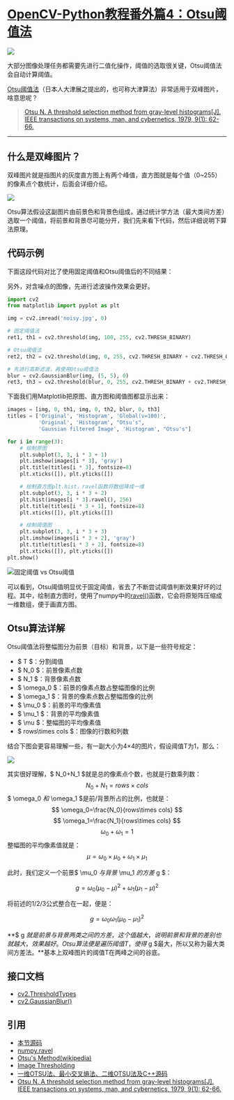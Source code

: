# [OpenCV-Python教程番外篇4：Otsu阈值法](http://ex2tron.wang/opencv-python-extra-otsu-thresholding/)

![](http://blog.codec.wang/cv2_bimodal_image_two_peaks.jpg)

大部分图像处理任务都需要先进行二值化操作，阈值的选取很关键，Otsu阈值法会自动计算阈值。<!-- more -->

[Otsu阈值法](https://baike.baidu.com/item/otsu/16252828)（日本人大津展之提出的，也可称大津算法）非常适用于双峰图片，啥意思呢？

> [Otsu N. A threshold selection method from gray-level histograms[J]. IEEE transactions on systems, man, and cybernetics, 1979, 9(1): 62-66.](https://ieeexplore.ieee.org/stamp/stamp.jsp?arnumber=4310076)

---

## 什么是双峰图片？

双峰图片就是指图片的灰度直方图上有两个峰值，直方图就是每个值（0~255）的像素点个数统计，后面会详细介绍。

![](http://blog.codec.wang/cv2_bimodal_image_two_peaks.jpg)

Otsu算法假设这副图片由前景色和背景色组成，通过统计学方法（最大类间方差）选取一个阈值，将前景和背景尽可能分开，我们先来看下代码，然后详细说明下算法原理。

## 代码示例

下面这段代码对比了使用固定阈值和Otsu阈值后的不同结果：

另外，对含噪点的图像，先进行滤波操作效果会更好。

```python
import cv2
from matplotlib import pyplot as plt

img = cv2.imread('noisy.jpg', 0)

# 固定阈值法
ret1, th1 = cv2.threshold(img, 100, 255, cv2.THRESH_BINARY)

# Otsu阈值法
ret2, th2 = cv2.threshold(img, 0, 255, cv2.THRESH_BINARY + cv2.THRESH_OTSU)

# 先进行高斯滤波，再使用Otsu阈值法
blur = cv2.GaussianBlur(img, (5, 5), 0)
ret3, th3 = cv2.threshold(blur, 0, 255, cv2.THRESH_BINARY + cv2.THRESH_OTSU)
```

下面我们用Matplotlib把原图、直方图和阈值图都显示出来：

```python
images = [img, 0, th1, img, 0, th2, blur, 0, th3]
titles = ['Original', 'Histogram', 'Global(v=100)',
          'Original', 'Histogram', "Otsu's",
          'Gaussian filtered Image', 'Histogram', "Otsu's"]

for i in range(3):
    # 绘制原图
    plt.subplot(3, 3, i * 3 + 1)
    plt.imshow(images[i * 3], 'gray')
    plt.title(titles[i * 3], fontsize=8)
    plt.xticks([]), plt.yticks([])

    # 绘制直方图plt.hist，ravel函数将数组降成一维
    plt.subplot(3, 3, i * 3 + 2)
    plt.hist(images[i * 3].ravel(), 256)
    plt.title(titles[i * 3 + 1], fontsize=8)
    plt.xticks([]), plt.yticks([])

    # 绘制阈值图
    plt.subplot(3, 3, i * 3 + 3)
    plt.imshow(images[i * 3 + 2], 'gray')
    plt.title(titles[i * 3 + 2], fontsize=8)
    plt.xticks([]), plt.yticks([])
plt.show()
```

![固定阈值 vs Otsu阈值](http://blog.codec.wang/cv2_otsu_vs_simple_thresholding.jpg)

可以看到，Otsu阈值明显优于固定阈值，省去了不断尝试阈值判断效果好坏的过程。其中，绘制直方图时，使用了numpy中的[ravel()](https://docs.scipy.org/doc/numpy/reference/generated/numpy.ravel.html)函数，它会将原矩阵压缩成一维数组，便于画直方图。

## Otsu算法详解

Otsu阈值法将整幅图分为前景（目标）和背景，以下是一些符号规定：

- $ T $：分割阈值
- $ N_0 $：前景像素点数
- $ N_1 $：背景像素点数
- $ \omega_0 $：前景的像素点数占整幅图像的比例
- $ \omega_1 $：背景的像素点数占整幅图像的比例
- $ \mu_0 $：前景的平均像素值
- $ \mu_1 $：背景的平均像素值
- $ \mu $：整幅图的平均像素值
- $ rows\times cols $：图像的行数和列数

结合下图会更容易理解一些，有一副大小为4×4的图片，假设阈值T为1，那么：

![](http://blog.codec.wang/cv2_otsu_theory_sample.jpg)

其实很好理解，$ N_0+N_1 $就是总的像素点个数，也就是行数乘列数：
$$
N_0+N_1=rows\times cols 
$$
$ \omega_0 $和$ \omega_1 $是前/背景所占的比例，也就是：
$$
\omega_0=\frac{N_0}{rows\times cols}
$$
$$
\omega_1=\frac{N_1}{rows\times cols}
$$
$$
\omega_0+\omega_1=1 \tag{1}
$$
整幅图的平均像素值就是：
$$
\mu=\omega_0\times \mu_0+\omega_1\times \mu_1  \tag{2}
$$

此时，我们定义一个前景$ \mu_0 $与背景$ \mu_1 $的方差$ g $：

$$
g=\omega_0(\mu_0-\mu)^2+\omega_1(\mu_1-\mu)^2  \tag{3}
$$

将前述的1/2/3公式整合在一起，便是：

$$
g=\omega_0\omega_1(\mu_0-\mu_1)^2
$$

**$ g $就是前景与背景两类之间的方差，这个值越大，说明前景和背景的差别也就越大，效果越好。Otsu算法便是遍历阈值T，使得$ g $最大，所以又称为最大类间方差法。**基本上双峰图片的阈值T在两峰之间的谷底。

## 接口文档

- [cv2.ThresholdTypes](https://docs.opencv.org/4.0.0/d7/d1b/group__imgproc__misc.html#gaa9e58d2860d4afa658ef70a9b1115576)
- [cv2.GaussianBlur()](https://docs.opencv.org/4.0.0/d4/d86/group__imgproc__filter.html#gaabe8c836e97159a9193fb0b11ac52cf1)

## 引用

- [本节源码](https://github.com/ex2tron/OpenCV-Python-Tutorial/tree/master/%E7%95%AA%E5%A4%96%E7%AF%8704.%20Otsu%E9%98%88%E5%80%BC%E6%B3%95)
- [numpy.ravel](https://docs.scipy.org/doc/numpy/reference/generated/numpy.ravel.html)
- [Otsu's Method(wikipedia)](https://en.wikipedia.org/wiki/Otsu%27s_method)
- [Image Thresholding](http://opencv-python-tutroals.readthedocs.io/en/latest/py_tutorials/py_imgproc/py_thresholding/py_thresholding.html)
- [一维OTSU法、最小交叉熵法、二维OTSU法及C++源码](https://blog.csdn.net/u011776903/article/details/73274802)
- [Otsu N. A threshold selection method from gray-level histograms[J]. IEEE transactions on systems, man, and cybernetics, 1979, 9(1): 62-66.](https://ieeexplore.ieee.org/stamp/stamp.jsp?arnumber=4310076)